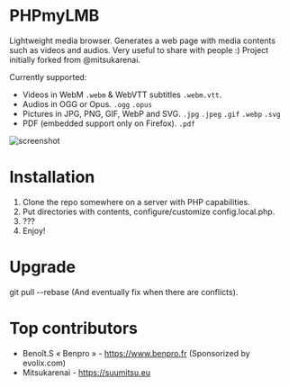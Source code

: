 PHPmyLMB
==========

Lightweight media browser.  Generates a web page with media contents such as
videos and audios.  Very useful to share with people :)
Project initially forked from @mitsukarenai.

Currently supported:

 - Videos in WebM `.webm` & WebVTT subtitles `.webm.vtt`.
 - Audios in OGG or Opus. `.ogg` `.opus`
 - Pictures in JPG, PNG, GIF, WebP and SVG. `.jpg` `.jpeg` `.gif` `.webp` `.svg`
 - PDF (embedded support only on Firefox). `.pdf`

![screenshot](https://www.benpro.fr/media/Screenshots/phpmylmb.png)

Installation
============

1. Clone the repo somewhere on a server with PHP capabilities.
2. Put directories with contents, configure/customize config.local.php.
3. ???
4. Enjoy!

Upgrade
=======

git pull --rebase (And eventually fix when there are conflicts).

Top contributors
============

 - Benoît.S « Benpro » - https://www.benpro.fr (Sponsorized by evolix.com)
 - Mitsukarenai - https://suumitsu.eu
